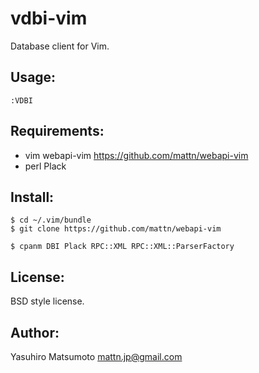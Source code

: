 vdbi-vim
========

Database client for Vim.

Usage:
------

```
:VDBI
```


Requirements:
-------------

* vim webapi-vim https://github.com/mattn/webapi-vim
* perl Plack

Install:
--------

```
$ cd ~/.vim/bundle
$ git clone https://github.com/mattn/webapi-vim
```

```
$ cpanm DBI Plack RPC::XML RPC::XML::ParserFactory
```

License:
--------

BSD style license.

Author:
-------

Yasuhiro Matsumoto <mattn.jp@gmail.com>
